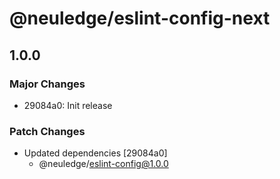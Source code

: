 # @neuledge/eslint-config-next

## 1.0.0

### Major Changes

- 29084a0: Init release

### Patch Changes

- Updated dependencies [29084a0]
  - @neuledge/eslint-config@1.0.0
